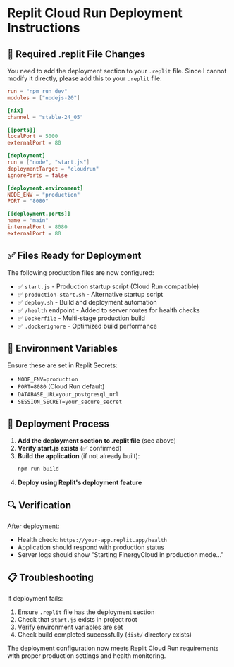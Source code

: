 # Replit Cloud Run Deployment Instructions

## 🚨 Required .replit File Changes

You need to add the deployment section to your `.replit` file. Since I cannot modify it directly, please add this to your `.replit` file:

```toml
run = "npm run dev"
modules = ["nodejs-20"]

[nix]
channel = "stable-24_05"

[[ports]]
localPort = 5000
externalPort = 80

[deployment]
run = ["node", "start.js"]
deploymentTarget = "cloudrun"
ignorePorts = false

[deployment.environment]
NODE_ENV = "production"
PORT = "8080"

[[deployment.ports]]
name = "main"
internalPort = 8080
externalPort = 80
```

## ✅ Files Ready for Deployment

The following production files are now configured:

- ✅ `start.js` - Production startup script (Cloud Run compatible)
- ✅ `production-start.sh` - Alternative startup script
- ✅ `deploy.sh` - Build and deployment automation
- ✅ `/health` endpoint - Added to server routes for health checks
- ✅ `Dockerfile` - Multi-stage production build
- ✅ `.dockerignore` - Optimized build performance

## 🔧 Environment Variables

Ensure these are set in Replit Secrets:
- `NODE_ENV=production`
- `PORT=8080` (Cloud Run default)
- `DATABASE_URL=your_postgresql_url`
- `SESSION_SECRET=your_secure_secret`

## 🚀 Deployment Process

1. **Add the deployment section to .replit file** (see above)
2. **Verify start.js exists** (✅ confirmed)
3. **Build the application** (if not already built):
   ```bash
   npm run build
   ```
4. **Deploy using Replit's deployment feature**

## 🔍 Verification

After deployment:
- Health check: `https://your-app.replit.app/health`
- Application should respond with production status
- Server logs should show "Starting FinergyCloud in production mode..."

## 📋 Troubleshooting

If deployment fails:
1. Ensure `.replit` file has the deployment section
2. Check that `start.js` exists in project root
3. Verify environment variables are set
4. Check build completed successfully (`dist/` directory exists)

The deployment configuration now meets Replit Cloud Run requirements with proper production settings and health monitoring.